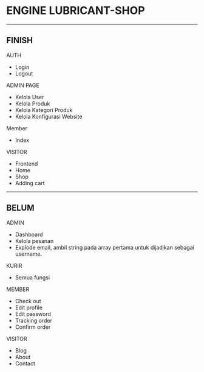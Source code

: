 # ENGINE LUBRICANT-SHOP

-------
FINISH
-------

AUTH
- Login
- Logout

ADMIN PAGE
- Kelola User
- Kelola Produk
- Kelola Kategori Produk
- Kelola Konfigurasi Website

Member
- Index

VISITOR
- Frontend
- Home
- Shop
- Adding cart


------
BELUM
------

ADMIN
- Dashboard
- Kelola pesanan
- Explode email, ambil string pada array pertama untuk dijadikan sebagai username.

KURIR
- Semua fungsi

MEMBER
- Check out
- Edit profile
- Edit password
- Tracking order
- Confirm order

VISITOR
- Blog
- About
- Contact